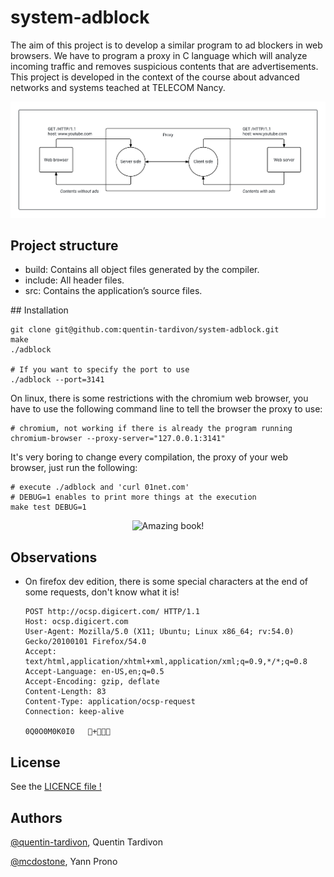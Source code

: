 # system-adblock

The aim of this project is to develop a similar program to ad blockers in web browsers. We have to program a proxy in C language which will analyze incoming traffic and removes suspicious contents that are advertisements. This project is developed in the context of the course about advanced networks and systems teached at TELECOM Nancy.

![Schema of the proxy to implement](doc/schema.png)


## Project structure

- build: Contains all object files generated by the compiler.
- include: All header files.
- src: Contains the application’s source files.


## Installation

    git clone git@github.com:quentin-tardivon/system-adblock.git
    make
    ./adblock

    # If you want to specify the port to use
    ./adblock --port=3141


On linux, there is some restrictions with the chromium web browser, you have to use the following command line to tell the browser the proxy to use:

    # chromium, not working if there is already the program running
    chromium-browser --proxy-server="127.0.0.1:3141"

It's very boring to change every compilation, the proxy of your web browser, just run the following:

    # execute ./adblock and 'curl 01net.com'
    # DEBUG=1 enables to print more things at the execution
    make test DEBUG=1

<p align="center">
<img width="45%" src="https://s-media-cache-ak0.pinimg.com/564x/03/54/ce/0354ce58a7a4308edcc46dd9238e12d7.jpg" alt="Amazing book!"/>
</p>


## Observations

- On firefox dev edition, there is some special characters at the end of some requests, don't know what it is!

      POST http://ocsp.digicert.com/ HTTP/1.1
      Host: ocsp.digicert.com
      User-Agent: Mozilla/5.0 (X11; Ubuntu; Linux x86_64; rv:54.0) Gecko/20100101 Firefox/54.0
      Accept: text/html,application/xhtml+xml,application/xml;q=0.9,*/*;q=0.8
      Accept-Language: en-US,en;q=0.5
      Accept-Encoding: gzip, deflate
      Content-Length: 83
      Content-Type: application/ocsp-request
      Connection: keep-alive

      0Q0O0M0K0I0	+


## License

See the [LICENCE file !](https://github.com/quentin-tardivon/system-adblock/blob/master/LICENSE)


## Authors

[@quentin-tardivon](https://github.com/quentin-tardivon), Quentin Tardivon

[@mcdostone](https://github.com/mcdostone), Yann Prono
